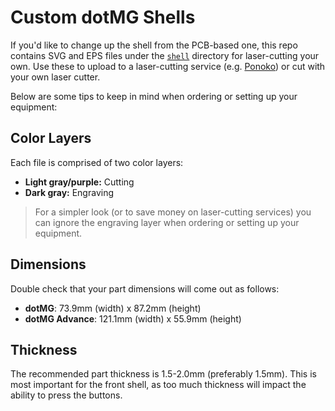 # Custom dotMG Shells

If you'd like to change up the shell from the PCB-based one, this repo contains SVG and EPS files under the [`shell`](/shell) directory for laser-cutting your own. Use these to upload to a laser-cutting service (e.g. [Ponoko](https://ponoko.com)) or cut with your own laser cutter.

Below are some tips to keep in mind when ordering or setting up your equipment:

## Color Layers

Each file is comprised of two color layers:
- **Light gray/purple:** Cutting
- **Dark gray:** Engraving

> For a simpler look (or to save money on laser-cutting services) you can ignore the engraving layer when ordering or setting up your equipment.

## Dimensions

Double check that your part dimensions will come out as follows:
- **dotMG**: 73.9mm (width) x 87.2mm (height)
- **dotMG Advance**: 121.1mm (width) x 55.9mm (height)

## Thickness

The recommended part thickness is 1.5-2.0mm (preferably 1.5mm). This is most important for the front shell, as too much thickness will impact the ability to press the buttons.
